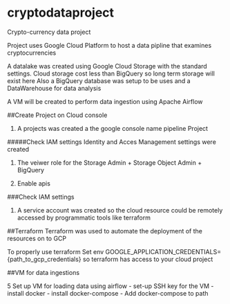# cryptodataproject
Crypto-currency data project


Project  uses Google Cloud Platform to host a data pipline that
examines cryptocurrencies

A datalake was created using Google Cloud Storage with the standard settings.
Cloud storage cost less than BigQuery so long term storage will exist here
Also a BigQuery database was setup to be uses and a DataWarehouse for 
data analysis


A VM will be created to perform data ingestion using Apache Airflow


##Create Project on Cloud console
1. A projects was created a the google console name pipeline Project

#####Check IAM settings
Identity and Acces Management settings were created

1. The veiwer role for the Storage Admin + Storage Object Admin + BigQuery 

2.  Enable apis 

###Check IAM settings
1. A service account was created so the cloud resource could be remotely accessed by programmatic tools like terraform



##Terraform
 Terraform was used to automate the deployment of the resources on to GCP 

 To properly use terraform Set env GOOGLE_APPLICATION_CREDENTIALS={path_to_gcp_credentials} so terraform has access to your cloud project
 
##VM for data ingestions
 
5 Set up VM for loading data using airflow
    - set-up SSH key for the VM 
    - install docker
    - install docker-compose
    - Add docker-compose to path
